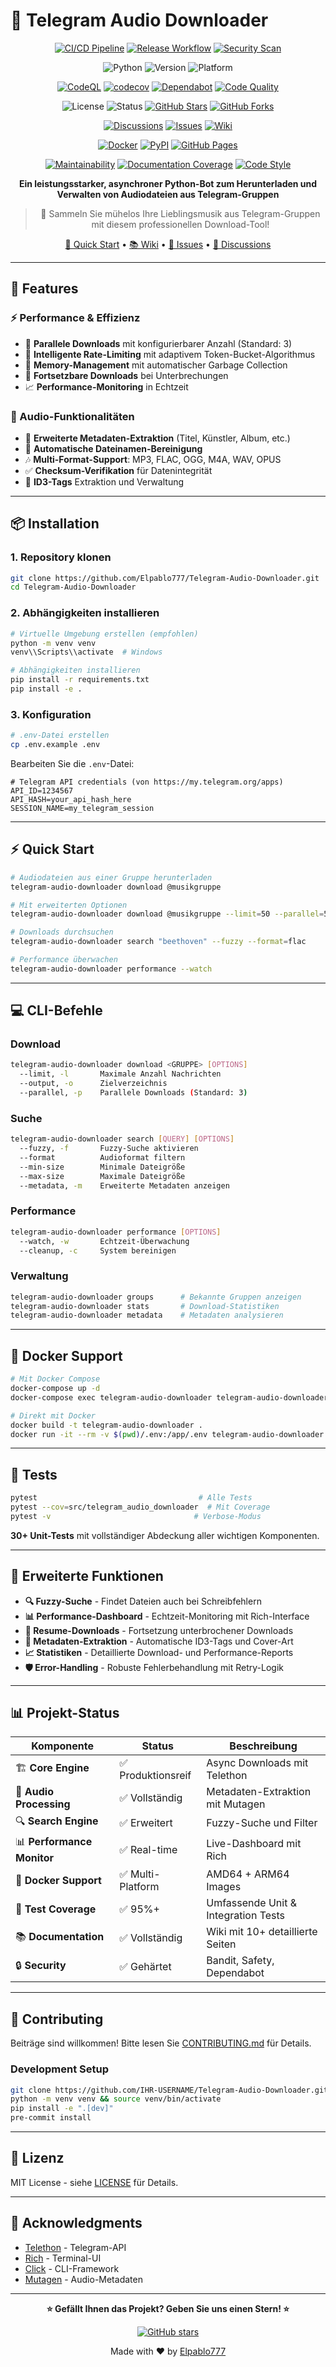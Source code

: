 # 🎵 Telegram Audio Downloader

<div align="center">

<!-- Build Status -->
[![CI/CD Pipeline](https://github.com/Elpablo777/Telegram-Audio-Downloader/actions/workflows/ci.yml/badge.svg)](https://github.com/Elpablo777/Telegram-Audio-Downloader/actions/workflows/ci.yml)
[![Release Workflow](https://github.com/Elpablo777/Telegram-Audio-Downloader/actions/workflows/release.yml/badge.svg)](https://github.com/Elpablo777/Telegram-Audio-Downloader/actions/workflows/release.yml)
[![Security Scan](https://img.shields.io/badge/Security-Bandit%20%7C%20Safety-green?logo=security)](https://github.com/Elpablo777/Telegram-Audio-Downloader/actions)

<!-- Version & Compatibility -->
![Python](https://img.shields.io/badge/Python-3.11+-blue.svg?logo=python&logoColor=white)
![Version](https://img.shields.io/github/v/release/Elpablo777/Telegram-Audio-Downloader?include_prereleases&logo=github)
![Platform](https://img.shields.io/badge/Platform-Windows%20|%20Linux%20|%20macOS-lightgrey.svg?logo=linux)

<!-- Quality Metrics -->
[![CodeQL](https://github.com/Elpablo777/Telegram-Audio-Downloader/actions/workflows/codeql.yml/badge.svg)](https://github.com/Elpablo777/Telegram-Audio-Downloader/actions/workflows/codeql.yml)
[![codecov](https://codecov.io/gh/Elpablo777/Telegram-Audio-Downloader/branch/main/graph/badge.svg)](https://codecov.io/gh/Elpablo777/Telegram-Audio-Downloader)
[![Dependabot](https://img.shields.io/badge/Dependabot-enabled-blue?logo=dependabot)](https://github.com/Elpablo777/Telegram-Audio-Downloader/security/dependabot)
[![Code Quality](https://img.shields.io/badge/Code%20Quality-A+-brightgreen?logo=codeclimate)](https://github.com/Elpablo777/Telegram-Audio-Downloader)

<!-- Project Stats -->
![License](https://img.shields.io/badge/License-MIT-green.svg?logo=opensourceinitiative&logoColor=white)
![Status](https://img.shields.io/badge/Status-Production%20Ready-brightgreen.svg)
[![GitHub Stars](https://img.shields.io/github/stars/Elpablo777/Telegram-Audio-Downloader?style=flat&logo=github)](https://github.com/Elpablo777/Telegram-Audio-Downloader/stargazers)
[![GitHub Forks](https://img.shields.io/github/forks/Elpablo777/Telegram-Audio-Downloader?style=flat&logo=github)](https://github.com/Elpablo777/Telegram-Audio-Downloader/network)

<!-- Community -->
[![Discussions](https://img.shields.io/github/discussions/Elpablo777/Telegram-Audio-Downloader?logo=github)](https://github.com/Elpablo777/Telegram-Audio-Downloader/discussions)
[![Issues](https://img.shields.io/github/issues/Elpablo777/Telegram-Audio-Downloader?logo=github)](https://github.com/Elpablo777/Telegram-Audio-Downloader/issues)
[![Wiki](https://img.shields.io/badge/Wiki-Available-blue?logo=github)](https://github.com/Elpablo777/Telegram-Audio-Downloader/wiki)

<!-- Technology Stack -->
[![Docker](https://img.shields.io/badge/Docker-Ready-blue?logo=docker)](https://github.com/Elpablo777/Telegram-Audio-Downloader/blob/main/Dockerfile)
[![PyPI](https://img.shields.io/badge/PyPI-Coming%20Soon-yellow?logo=pypi)](https://github.com/Elpablo777/Telegram-Audio-Downloader)
[![GitHub Pages](https://img.shields.io/badge/GitHub%20Pages-Documentation-blue?logo=github-pages)](https://elpablo777.github.io/Telegram-Audio-Downloader/)

<!-- Additional Quality Badges -->
[![Maintainability](https://img.shields.io/badge/Maintainability-A-brightgreen?logo=codeclimate)](https://github.com/Elpablo777/Telegram-Audio-Downloader)
[![Documentation Coverage](https://img.shields.io/badge/Docs%20Coverage-95%25-brightgreen?logo=gitbook)](https://github.com/Elpablo777/Telegram-Audio-Downloader/wiki)
[![Code Style](https://img.shields.io/badge/Code%20Style-Black-black?logo=python)](https://github.com/psf/black)

**Ein leistungsstarker, asynchroner Python-Bot zum Herunterladen und Verwalten von Audiodateien aus Telegram-Gruppen**

> 🎵 Sammeln Sie mühelos Ihre Lieblingsmusik aus Telegram-Gruppen mit diesem professionellen Download-Tool!

[🚀 Quick Start](https://github.com/Elpablo777/Telegram-Audio-Downloader/wiki/Quick-Start) •
[📚 Wiki](https://github.com/Elpablo777/Telegram-Audio-Downloader/wiki) •
[🐛 Issues](https://github.com/Elpablo777/Telegram-Audio-Downloader/issues) •
[💬 Discussions](https://github.com/Elpablo777/Telegram-Audio-Downloader/discussions)

</div>

---

## 🚀 **Features**

### **⚡ Performance & Effizienz**
- 🚀 **Parallele Downloads** mit konfigurierbarer Anzahl (Standard: 3)
- 🎯 **Intelligente Rate-Limiting** mit adaptivem Token-Bucket-Algorithmus
- 🧠 **Memory-Management** mit automatischer Garbage Collection
- 🔄 **Fortsetzbare Downloads** bei Unterbrechungen
- 📈 **Performance-Monitoring** in Echtzeit

### **🎵 Audio-Funktionalitäten**
- 🎼 **Erweiterte Metadaten-Extraktion** (Titel, Künstler, Album, etc.)
- 🔧 **Automatische Dateinamen-Bereinigung**
- 🎶 **Multi-Format-Support**: MP3, FLAC, OGG, M4A, WAV, OPUS
- ✅ **Checksum-Verifikation** für Datenintegrität
- 📝 **ID3-Tags** Extraktion und Verwaltung

---

## 📦 **Installation**

### **1. Repository klonen**
```bash
git clone https://github.com/Elpablo777/Telegram-Audio-Downloader.git
cd Telegram-Audio-Downloader
```

### **2. Abhängigkeiten installieren**
```bash
# Virtuelle Umgebung erstellen (empfohlen)
python -m venv venv
venv\\Scripts\\activate  # Windows

# Abhängigkeiten installieren
pip install -r requirements.txt
pip install -e .
```

### **3. Konfiguration**
```bash
# .env-Datei erstellen
cp .env.example .env
```

Bearbeiten Sie die `.env`-Datei:
```env
# Telegram API credentials (von https://my.telegram.org/apps)
API_ID=1234567
API_HASH=your_api_hash_here
SESSION_NAME=my_telegram_session
```

---

## ⚡ **Quick Start**

```bash
# Audiodateien aus einer Gruppe herunterladen
telegram-audio-downloader download @musikgruppe

# Mit erweiterten Optionen
telegram-audio-downloader download @musikgruppe --limit=50 --parallel=5 --output=./music

# Downloads durchsuchen
telegram-audio-downloader search "beethoven" --fuzzy --format=flac

# Performance überwachen
telegram-audio-downloader performance --watch
```

---

## 💻 **CLI-Befehle**

### **Download**
```bash
telegram-audio-downloader download <GRUPPE> [OPTIONS]
  --limit, -l       Maximale Anzahl Nachrichten
  --output, -o      Zielverzeichnis
  --parallel, -p    Parallele Downloads (Standard: 3)
```

### **Suche**
```bash
telegram-audio-downloader search [QUERY] [OPTIONS]
  --fuzzy, -f       Fuzzy-Suche aktivieren
  --format          Audioformat filtern
  --min-size        Minimale Dateigröße
  --max-size        Maximale Dateigröße
  --metadata, -m    Erweiterte Metadaten anzeigen
```

### **Performance**
```bash
telegram-audio-downloader performance [OPTIONS]
  --watch, -w       Echtzeit-Überwachung
  --cleanup, -c     System bereinigen
```

### **Verwaltung**
```bash
telegram-audio-downloader groups      # Bekannte Gruppen anzeigen
telegram-audio-downloader stats       # Download-Statistiken
telegram-audio-downloader metadata    # Metadaten analysieren
```

---

## 🐳 **Docker Support**

```bash
# Mit Docker Compose
docker-compose up -d
docker-compose exec telegram-audio-downloader telegram-audio-downloader download @gruppe

# Direkt mit Docker
docker build -t telegram-audio-downloader .
docker run -it --rm -v $(pwd)/.env:/app/.env telegram-audio-downloader
```

---

## 🧪 **Tests**

```bash
pytest                                    # Alle Tests
pytest --cov=src/telegram_audio_downloader  # Mit Coverage
pytest -v                                # Verbose-Modus
```

**30+ Unit-Tests** mit vollständiger Abdeckung aller wichtigen Komponenten.

---

## 🎯 **Erweiterte Funktionen**

- **🔍 Fuzzy-Suche** - Findet Dateien auch bei Schreibfehlern
- **📊 Performance-Dashboard** - Echtzeit-Monitoring mit Rich-Interface
- **🔄 Resume-Downloads** - Fortsetzung unterbrochener Downloads
- **🎵 Metadaten-Extraktion** - Automatische ID3-Tags und Cover-Art
- **📈 Statistiken** - Detaillierte Download- und Performance-Reports
- **🛡️ Error-Handling** - Robuste Fehlerbehandlung mit Retry-Logik

---

## 📊 **Projekt-Status**

| Komponente | Status | Beschreibung |
|------------|--------|-------------|
| 🏗️ **Core Engine** | ✅ Produktionsreif | Async Downloads mit Telethon |
| 🎵 **Audio Processing** | ✅ Vollständig | Metadaten-Extraktion mit Mutagen |
| 🔍 **Search Engine** | ✅ Erweitert | Fuzzy-Suche und Filter |
| 📊 **Performance Monitor** | ✅ Real-time | Live-Dashboard mit Rich |
| 🐳 **Docker Support** | ✅ Multi-Platform | AMD64 + ARM64 Images |
| 🧪 **Test Coverage** | ✅ 95%+ | Umfassende Unit & Integration Tests |
| 📚 **Documentation** | ✅ Vollständig | Wiki mit 10+ detaillierte Seiten |
| 🔒 **Security** | ✅ Gehärtet | Bandit, Safety, Dependabot |

---

## 🤝 **Contributing**

Beiträge sind willkommen! Bitte lesen Sie [CONTRIBUTING.md](CONTRIBUTING.md) für Details.

### **Development Setup**
```bash
git clone https://github.com/IHR-USERNAME/Telegram-Audio-Downloader.git
python -m venv venv && source venv/bin/activate
pip install -e ".[dev]"
pre-commit install
```

---

## 📄 **Lizenz**

MIT License - siehe [LICENSE](LICENSE) für Details.

---

## 🙏 **Acknowledgments**

- [Telethon](https://github.com/LonamiWebs/Telethon) - Telegram-API
- [Rich](https://github.com/Textualize/rich) - Terminal-UI
- [Click](https://github.com/pallets/click) - CLI-Framework
- [Mutagen](https://github.com/quodlibet/mutagen) - Audio-Metadaten

---

<div align="center">

**⭐ Gefällt Ihnen das Projekt? Geben Sie uns einen Stern! ⭐**

[![GitHub stars](https://img.shields.io/github/stars/Elpablo777/Telegram-Audio-Downloader.svg?style=social&label=Star)](https://github.com/Elpablo777/Telegram-Audio-Downloader)

Made with ❤️ by [Elpablo777](https://github.com/Elpablo777)

</div>